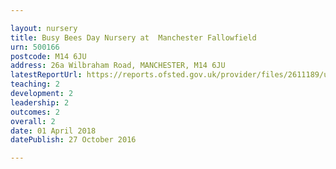 ```yaml
---

layout: nursery
title: Busy Bees Day Nursery at  Manchester Fallowfield
urn: 500166
postcode: M14 6JU
address: 26a Wilbraham Road, MANCHESTER, M14 6JU
latestReportUrl: https://reports.ofsted.gov.uk/provider/files/2611189/urn/500166.pdf
teaching: 2
development: 2
leadership: 2
outcomes: 2
overall: 2
date: 01 April 2018 
datePublish: 27 October 2016

---
```

